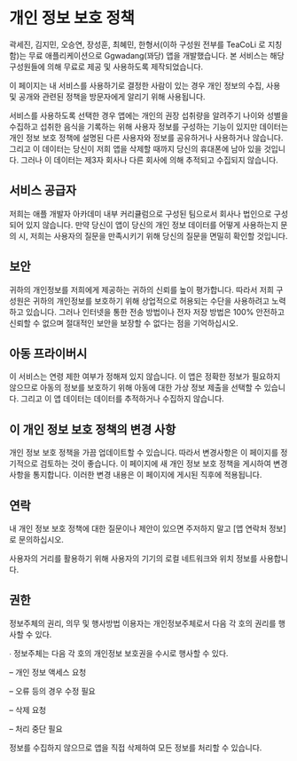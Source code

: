 # 개인 정보 보호 정책

곽세진, 김지민, 오승연, 장성훈, 최혜민, 한형서(이하 구성원 전부를 TeaCoLi 로 지칭함)는 무료 애플리케이션으로 Ggwadang(꽈당) 앱을 개발했습니다. 
본 서비스는 해당 구성원들에 의해 무료로 제공 및 사용하도록 제작되었습니다.

이 페이지는 내 서비스를 사용하기로 결정한 사람이 있는 경우 개인 정보의 수집, 사용 및 공개와 관련된 정책을 방문자에게 알리기 위해 사용됩니다.

서비스를 사용하도록 선택한 경우 앱에는 개인의 권장 섭취량을 알려주기 나이와 성별을 수집하고 섭취한 음식을 기록하는 위해 사용자 정보를 구성하는 기능이 있지만 데이터는 개인 정보 보호 정책에 설명된 다른 사용자와 정보를 공유하거나 사용하거나 않습니다. 그리고 이 데이터는 당신이 저희 앱을 삭제할 때까지 당신의 휴대폰에 남아 있을 것입니다. 그러나 이 데이터는 제3자 회사나 다른 회사에 의해 추적되고 수집되지 않습니다.


## 서비스 공급자
저희는 애플 개발자 아카데미 내부 커리큘럼으로 구성된 팀으로서 회사나 법인으로 구성되어 있지 않습니다. 만약 당신이 앱이 당신의 개인 정보 데이터를 어떻게 사용하는지 문의 시,
저희는 사용자의 질문을 만족시키기 위해 당신의 질문을 면밀히 확인할 것입니다.

## 보안
귀하의 개인정보를 저희에게 제공하는 귀하의 신뢰를 높이 평가합니다. 따라서 저희 구성원은 귀하의 개인정보를 보호하기 위해 상업적으로 허용되는 수단을 사용하려고 노력하고 있습니다.
그러나 인터넷을 통한 전송 방법이나 전자 저장 방법은 100% 안전하고 신뢰할 수 없으며 절대적인 보안을 보장할 수 없다는 점을 기억하십시오.

## 아동 프라이버시
이 서비스는 연령 제한 여부가 정해져 있지 않습니다. 이 앱은 정확한 정보가 필요하지 않으므로 아동의 정보를 보호하기 위해 아동에 대한 가상 정보 제출을 선택할 수 있습니다. 
그리고 이 앱 데이터는 데이터를 추적하거나 수집하지 않습니다.

## 이 개인 정보 보호 정책의 변경 사항

개인 정보 보호 정책을 가끔 업데이트할 수 있습니다. 따라서 변경사항은 이 페이지를 정기적으로 검토하는 것이 좋습니다. 
이 페이지에 새 개인 정보 보호 정책을 게시하여 변경 사항을 통지합니다. 이러한 변경 내용은 이 페이지에 게시된 직후에 적용됩니다.

## 연락
내 개인 정보 보호 정책에 대한 질문이나 제안이 있으면 주저하지 말고 [앱 연락처 정보]로 문의하십시오.

사용자의 거리를 활용하기 위해 사용자의 기기의 로컬 네트워크와 위치 정보를 사용합니다.

## 권한
정보주체의 권리, 의무 및 행사방법 이용자는 개인정보주체로서 다음 각 호의 권리를 행사할 수 있다.

∙ 정보주체는 다음 각 호의 개인정보 보호권을 수시로 행사할 수 있다.

– 개인 정보 액세스 요청

– 오류 등의 경우 수정 필요

– 삭제 요청

– 처리 중단 필요

정보를 수집하지 않으므로 앱을 직접 삭제하여 모든 정보를 처리할 수 있습니다.
